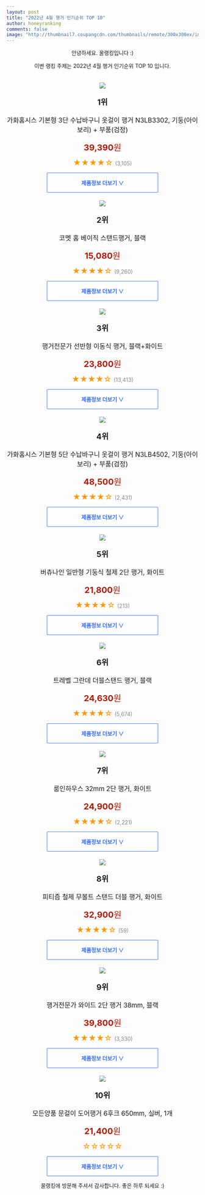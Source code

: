 ```yaml
--- 
layout: post 
title: "2022년 4월 행거 인기순위 TOP 10" 
author: honeyranking 
comments: false 
image: "http://thumbnail7.coupangcdn.com/thumbnails/remote/300x300ex/image/retail/images/2019/04/02/17/5/5f54bb0e-4972-42b5-8882-0c146850956c.jpg" 
--- 
```

<p style="text-align: center;">안녕하세요. 꿀랭킹입니다 :)</p> <p style="text-align: center;">이번 랭킹 주제는 2022년 4월 행거 인기순위 TOP 10 입니다.</p><center><img src="http://thumbnail7.coupangcdn.com/thumbnails/remote/300x300ex/image/retail/images/2019/04/02/17/5/5f54bb0e-4972-42b5-8882-0c146850956c.jpg" style="margin-top:20px" /></center> <p style="text-align: center; font-size: 20px"><b>1위</b></p> <p style="text-align: center; font-size: 17px">가화홈시스 기본형 3단 수납바구니 옷걸이 행거 N3LB3302, 기둥(아이보리) + 부품(검정)</p> <p style="text-align: center;"><span style="color: #b61800; font-size: 22px;"><b>39,390</b>원</span></p> <p style="text-align: center;"><span style="color: #ff9600; font-size: 20px;">★★★★☆ </span><span style="color: #878787;">(3,105)</span></p> <center><a href="https://link.coupang.com/a/lQ7tI"> <div style="font-size: 14px; display: inline-block; padding: 15px 90px; color: #346aff; border-radius: 2px; border: 1px solid #346aff; cursor: pointer;"><b>제품정보 더보기 &or;</b></div> </a></center><center><img src="http://thumbnail9.coupangcdn.com/thumbnails/remote/300x300ex/image/retail/images/300725542264917-7b6007c2-1359-4b9e-a86a-fc327b47fa8c.jpg" style="margin-top:20px" /></center> <p style="text-align: center; font-size: 20px"><b>2위</b></p> <p style="text-align: center; font-size: 17px">코멧 홈 베이직 스탠드행거, 블랙</p> <p style="text-align: center;"><span style="color: #b61800; font-size: 22px;"><b>15,080</b>원</span></p> <p style="text-align: center;"><span style="color: #ff9600; font-size: 20px;">★★★★☆ </span><span style="color: #878787;">(9,260)</span></p> <center><a href="https://link.coupang.com/a/lQ7tM"> <div style="font-size: 14px; display: inline-block; padding: 15px 90px; color: #346aff; border-radius: 2px; border: 1px solid #346aff; cursor: pointer;"><b>제품정보 더보기 &or;</b></div> </a></center><center><img src="http://thumbnail9.coupangcdn.com/thumbnails/remote/300x300ex/image/retail/images/16146325524308334-4dedcd29-7b55-45c4-bbf0-dfabe4776caa.png" style="margin-top:20px" /></center> <p style="text-align: center; font-size: 20px"><b>3위</b></p> <p style="text-align: center; font-size: 17px">행거전문가 선반형 이동식 행거, 블랙+화이트</p> <p style="text-align: center;"><span style="color: #b61800; font-size: 22px;"><b>23,800</b>원</span></p> <p style="text-align: center;"><span style="color: #ff9600; font-size: 20px;">★★★★☆ </span><span style="color: #878787;">(13,413)</span></p> <center><a href="https://link.coupang.com/a/lQ7tQ"> <div style="font-size: 14px; display: inline-block; padding: 15px 90px; color: #346aff; border-radius: 2px; border: 1px solid #346aff; cursor: pointer;"><b>제품정보 더보기 &or;</b></div> </a></center><center><img src="http://thumbnail10.coupangcdn.com/thumbnails/remote/300x300ex/image/retail/images/2019/04/02/17/9/0a7bea63-b2e6-4b31-a22e-c7e028270fe7.jpg" style="margin-top:20px" /></center> <p style="text-align: center; font-size: 20px"><b>4위</b></p> <p style="text-align: center; font-size: 17px">가화홈시스 기본형 5단 수납바구니 옷걸이 행거 N3LB4502, 기둥(아이보리) + 부품(검정)</p> <p style="text-align: center;"><span style="color: #b61800; font-size: 22px;"><b>48,500</b>원</span></p> <p style="text-align: center;"><span style="color: #ff9600; font-size: 20px;">★★★★☆ </span><span style="color: #878787;">(2,431)</span></p> <center><a href="https://link.coupang.com/a/lQ7tT"> <div style="font-size: 14px; display: inline-block; padding: 15px 90px; color: #346aff; border-radius: 2px; border: 1px solid #346aff; cursor: pointer;"><b>제품정보 더보기 &or;</b></div> </a></center><center><img src="http://thumbnail8.coupangcdn.com/thumbnails/remote/300x300ex/image/rs_quotation_api/jah3ttjq/8594f0175221481486c83e83e2d0e13b.jpg" style="margin-top:20px" /></center> <p style="text-align: center; font-size: 20px"><b>5위</b></p> <p style="text-align: center; font-size: 17px">버츄나인 일반형 기둥식 철제 2단 행거, 화이트</p> <p style="text-align: center;"><span style="color: #b61800; font-size: 22px;"><b>21,800</b>원</span></p> <p style="text-align: center;"><span style="color: #ff9600; font-size: 20px;">★★★★☆ </span><span style="color: #878787;">(213)</span></p> <center><a href="https://link.coupang.com/a/lQ7tW"> <div style="font-size: 14px; display: inline-block; padding: 15px 90px; color: #346aff; border-radius: 2px; border: 1px solid #346aff; cursor: pointer;"><b>제품정보 더보기 &or;</b></div> </a></center><center><img src="http://thumbnail10.coupangcdn.com/thumbnails/remote/300x300ex/image/retail/images/2019/07/16/1/9/03fad8cd-5fdc-49fa-97ad-29ab7e94aca2.jpg" style="margin-top:20px" /></center> <p style="text-align: center; font-size: 20px"><b>6위</b></p> <p style="text-align: center; font-size: 17px">트레벨 그란데 더블스탠드 행거, 블랙</p> <p style="text-align: center;"><span style="color: #b61800; font-size: 22px;"><b>24,630</b>원</span></p> <p style="text-align: center;"><span style="color: #ff9600; font-size: 20px;">★★★★☆ </span><span style="color: #878787;">(5,674)</span></p> <center><a href="https://link.coupang.com/a/lQ7tY"> <div style="font-size: 14px; display: inline-block; padding: 15px 90px; color: #346aff; border-radius: 2px; border: 1px solid #346aff; cursor: pointer;"><b>제품정보 더보기 &or;</b></div> </a></center><center><img src="http://thumbnail7.coupangcdn.com/thumbnails/remote/300x300ex/image/retail/images/12089754591129-727c318c-5e88-48a4-8b2b-fe95c9adaf7f.jpg" style="margin-top:20px" /></center> <p style="text-align: center; font-size: 20px"><b>7위</b></p> <p style="text-align: center; font-size: 17px">룸인하우스 32mm 2단 행거, 화이트</p> <p style="text-align: center;"><span style="color: #b61800; font-size: 22px;"><b>24,900</b>원</span></p> <p style="text-align: center;"><span style="color: #ff9600; font-size: 20px;">★★★★☆ </span><span style="color: #878787;">(2,221)</span></p> <center><a href="https://link.coupang.com/a/lQ7t2"> <div style="font-size: 14px; display: inline-block; padding: 15px 90px; color: #346aff; border-radius: 2px; border: 1px solid #346aff; cursor: pointer;"><b>제품정보 더보기 &or;</b></div> </a></center><center><img src="http://thumbnail6.coupangcdn.com/thumbnails/remote/300x300ex/image/vendor_inventory/0de9/0f6ef50c1778336f36ef22cffbf539f513c4a0ee01193d76c4bb3b629deb.png" style="margin-top:20px" /></center> <p style="text-align: center; font-size: 20px"><b>8위</b></p> <p style="text-align: center; font-size: 17px">피티즘 철제 무볼트 스탠드 더블 행거, 화이트</p> <p style="text-align: center;"><span style="color: #b61800; font-size: 22px;"><b>32,900</b>원</span></p> <p style="text-align: center;"><span style="color: #ff9600; font-size: 20px;">★★★★☆ </span><span style="color: #878787;">(59)</span></p> <center><a href="https://link.coupang.com/a/lQ7t3"> <div style="font-size: 14px; display: inline-block; padding: 15px 90px; color: #346aff; border-radius: 2px; border: 1px solid #346aff; cursor: pointer;"><b>제품정보 더보기 &or;</b></div> </a></center><center><img src="http://thumbnail6.coupangcdn.com/thumbnails/remote/300x300ex/image/retail/images/80314571450912-e0bb7303-52f9-4181-befa-85105b4ea78e.jpg" style="margin-top:20px" /></center> <p style="text-align: center; font-size: 20px"><b>9위</b></p> <p style="text-align: center; font-size: 17px">행거전문가 와이드 2단 행거 38mm, 블랙</p> <p style="text-align: center;"><span style="color: #b61800; font-size: 22px;"><b>39,800</b>원</span></p> <p style="text-align: center;"><span style="color: #ff9600; font-size: 20px;">★★★★☆ </span><span style="color: #878787;">(3,330)</span></p> <center><a href="https://link.coupang.com/a/lQ7t5"> <div style="font-size: 14px; display: inline-block; padding: 15px 90px; color: #346aff; border-radius: 2px; border: 1px solid #346aff; cursor: pointer;"><b>제품정보 더보기 &or;</b></div> </a></center><center><img src="http://thumbnail9.coupangcdn.com/thumbnails/remote/300x300ex/image/rs_quotation_api/rdvusa7c/6671cdccc7e24561a472f4c50d1f064a.jpg" style="margin-top:20px" /></center> <p style="text-align: center; font-size: 20px"><b>10위</b></p> <p style="text-align: center; font-size: 17px">모든양품 문걸이 도어행거 6후크 650mm, 실버, 1개</p> <p style="text-align: center;"><span style="color: #b61800; font-size: 22px;"><b>21,400</b>원</span></p> <p style="text-align: center;"><span style="color: #ff9600; font-size: 20px;">☆☆☆☆☆ </span><span style="color: #878787;"></span></p> <center><a href="https://link.coupang.com/a/lQ7t7"> <div style="font-size: 14px; display: inline-block; padding: 15px 90px; color: #346aff; border-radius: 2px; border: 1px solid #346aff; cursor: pointer;"><b>제품정보 더보기 &or;</b></div> </a></center> <p style="text-align: center;">꿀랭킹에 방문해 주셔서 감사합니다. 좋은 하루 되세요 :)</p>
